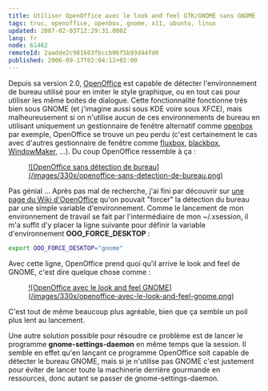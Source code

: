 ```yaml
---
title: Utiliser OpenOffice avec le look and feel GTK/GNOME sans GNOME
tags: truc, openoffice, openbox, gnome, x11, ubuntu, linux
updated: 2007-02-03T12:29:31.000Z
lang: fr
node: 61462
remoteId: 2aadde2c981603fbccb06f5b93d44fd0
published: 2006-09-17T02:04:12+02:00
---
```

 
Depuis sa version 2.0, [OpenOffice](http://pwet.fr/man/linux/commandes/openoffice) est capable de détecter l'environnement de bureau utilisé pour en imiter le style graphique, ou en tout cas pour utiliser les même boites de dialogue. Cette fonctionnalité fonctionne très bien sous GNOME (et j'imagine aussi sous KDE voire sous XFCE), mais malheureusement si on n'utilise aucun de ces environnements de bureau en utilisant uniquement un gestionnaire de fenêtre alternatif comme [openbox](http://pwet.fr/man/linux/commandes/openbox) par exemple, OpenOffice se trouve un peu perdu (c'est certainement le cas avec d'autres gestionnaire de fenêtre comme [fluxbox](http://pwet.fr/man/linux/commandes/fluxbox), [blackbox](http://pwet.fr/man/linux/commandes/blackbox), [WindowMaker](http://pwet.fr/man/linux/commandes/x2/wmaker), ...). Du coup OpenOffice ressemble à ça :

 


<figure class="object-center"><a href="/images/openoffice-sans-detection-de-bureau.png">![OpenOffice sans détection de bureau](/images/330x/openoffice-sans-detection-de-bureau.png)
</a></figure>




 
Pas génial ... Après pas mal de recherche, j'ai fini par découvrir sur [une page du Wiki d'OpenOffice](http://wiki.services.openoffice.org/wiki/Environment_Variables#Environment_variables_for_users) qu'on pouvait &quot;forcer&quot; la détection du bureau par une simple variable d'environnement. Comme le lancement de mon environnement de travail se fait par l'intermédiaire de mon ~/.xsession, il m'a suffit d'y placer la ligne suivante pour définir la variable d'environnement **OOO_FORCE_DESKTOP** :

 ``` bash
export OOO_FORCE_DESKTOP="gnome"
```

 
Avec cette ligne, OpenOffice prend quoi qu'il arrive le look and feel de GNOME, c'est dire quelque chose comme :

 


<figure class="object-center"><a href="/images/openoffice-avec-le-look-and-feel-gnome.png">![OpenOffice avec le look and feel GNOME](/images/330x/openoffice-avec-le-look-and-feel-gnome.png)
</a></figure>




 
C'est tout de même beaucoup plus agréable, bien que ça semble un poil plus lent au lancement.

 
Une autre solution possible pour résoudre ce problème est de lancer le programme **gnome-settings-daemon** en même temps que la session. Il semble en effet qu'en lançant ce programme OpenOffice soit capable de détecter le bureau GNOME, mais si je n'utilise pas GNOME c'est justement pour éviter de lancer toute la machinerie derrière gourmande en ressources, donc autant se passer de gnome-settings-daemon.

